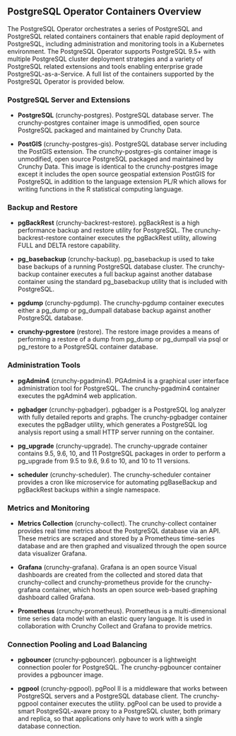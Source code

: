 ## PostgreSQL Operator Containers Overview

The PostgreSQL Operator orchestrates a series of PostgreSQL and PostgreSQL related containers containers that enable rapid deployment of PostgreSQL, including administration and monitoring tools in a Kubernetes environment. The PostgreSQL Operator supports PostgreSQL 9.5+ with multiple PostgreSQL cluster deployment strategies and a variety of PostgreSQL related extensions and tools enabling enterprise grade PostgreSQL-as-a-Service.   A full list of the containers supported by the PostgreSQL Operator is provided below.   

### PostgreSQL Server and Extensions

* **PostgreSQL** (crunchy-postgres).  PostgreSQL database server.  The crunchy-postgres container image is unmodified, open source PostgreSQL packaged and maintained by Crunchy Data. 

* **PostGIS** (crunchy-postgres-gis).  PostgreSQL database server including the PostGIS extension. The crunchy-postgres-gis container image is unmodified, open source PostgreSQL packaged and maintained by Crunchy Data. This image is identical to the crunchy-postgres image except it includes the open source geospatial extension PostGIS for PostgreSQL in addition to the language extension PL/R which allows for writing functions in the R statistical computing language.

### Backup and Restore

* **pgBackRest** (crunchy-backrest-restore). pgBackRest is a high performance backup and restore utility for PostgreSQL.  The crunchy-backrest-restore container executes the pgBackRest utility, allowing FULL and DELTA restore capability.

* **pg_basebackup** (crunchy-backup). pg_basebackup is used to take base backups of a running PostgreSQL database cluster. The crunchy-backup container executes a full backup against another database container using the standard pg_basebackup utility that is included with PostgreSQL.

* **pgdump** (crunchy-pgdump). The crunchy-pgdump container executes either a pg_dump or pg_dumpall database backup against another PostgreSQL database.

* **crunchy-pgrestore** (restore). The restore image provides a means of performing a restore of a dump from pg_dump or pg_dumpall via psql or pg_restore to a PostgreSQL container database.


### Administration Tools

* **pgAdmin4** (crunchy-pgadmin4). PGAdmin4 is a graphical user interface administration tool for PostgreSQL.  The crunchy-pgadmin4 container executes the pgAdmin4 web application.

* **pgbadger** (crunchy-pgbadger).  pgbadger is a PostgreSQL log analyzer with fully detailed reports and graphs.  The crunchy-pgbadger container executes the pgBadger utility, which generates a PostgreSQL log analysis report using a small HTTP server running on the container.

* **pg_upgrade**  (crunchy-upgrade). The crunchy-upgrade container contains 9.5, 9.6, 10, and 11 PostgreSQL packages in order to perform a pg_upgrade from 9.5 to 9.6, 9.6 to 10, and 10 to 11 versions.

* **scheduler** (crunchy-scheduler).  The crunchy-scheduler container provides a cron like microservice for automating pgBaseBackup and pgBackRest backups within a single namespace. 

### Metrics and Monitoring

* **Metrics Collection** (crunchy-collect). The crunchy-collect container provides real time metrics about the PostgreSQL database via an API. These metrics are scraped and stored by a Prometheus time-series database and are then graphed and visualized through the open source data visualizer Grafana.  

* **Grafana** (crunchy-grafana).  Grafana is an open source Visual dashboards are created from the collected and stored data that crunchy-collect and crunchy-prometheus provide for the crunchy-grafana container, which hosts an open source web-based graphing dashboard called Grafana.

* **Prometheus** (crunchy-prometheus).  Prometheus is a multi-dimensional time series data model with an elastic query language. It is used in collaboration with Crunchy Collect and Grafana to provide metrics.

### Connection Pooling and Load Balancing

* **pgbouncer** (crunchy-pgbouncer).  pgbouncer is a lightweight connection pooler for PostgreSQL. The crunchy-pgbouncer container provides a pgbouncer image.

* **pgpool** (crunchy-pgpool).  pgPool II is a middleware that works between PostgreSQL servers and a PostgreSQL database client.  The crunchy-pgpool container executes the utility. pgPool can be used to provide a smart PostgreSQL-aware proxy to a PostgreSQL cluster, both primary and replica, so that applications only have to work with a single database connection.





